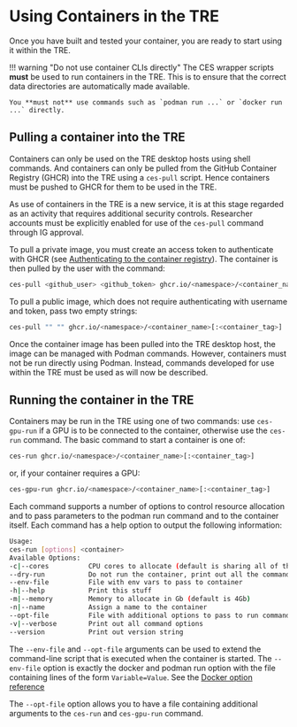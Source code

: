 # Using Containers in the TRE

Once you have built and tested your container, you are ready to start using it within the TRE.

!!! warning "Do not use container CLIs directly"
    The CES wrapper scripts **must** be used to run containers in the TRE. This is to ensure that the correct data directories are automatically made available.

    You **must not** use commands such as `podman run ...` or `docker run ...` directly.

## Pulling a container into the TRE

Containers can only be used on the TRE desktop hosts using shell commands. And containers can only be pulled from the GitHub Container Registry (GHCR) into the TRE using a `ces-pull` script. Hence containers must be pushed to GHCR for them to be used in the TRE.

As use of containers in the TRE is a new service, it is at this stage regarded as an activity that requires additional security controls. Researcher accounts must be explicitly enabled for use of the `ces-pull` command through IG approval.

To pull a private image, you must create an access token to authenticate with GHCR (see [Authenticating to the container registry](https://docs.github.com/en/packages/working-with-a-github-packages-registry/working-with-the-container-registry#authenticating-to-the-container-registry)). The container is then pulled by the user with the command:

```bash
ces-pull <github_user> <github_token> ghcr.io/<namespace>/<container_name>[:<container_tag>]
```

To pull a public image, which does not require authenticating with username and token, pass two empty strings:

```bash
ces-pull "" "" ghcr.io/<namespace>/<container_name>[:<container_tag>]
```

Once the container image has been pulled into the TRE desktop host, the image can be managed with Podman commands. However, containers must not be run directly using Podman. Instead, commands developed for use within the TRE must be used as will now be described.

## Running the container in the TRE

Containers may be run in the TRE using one of two commands: use `ces-gpu-run` if a GPU is to be connected to the container, otherwise use the `ces-run` command. The basic command to start a container is one of:

```bash
ces-run ghcr.io/<namespace>/<container_name>[:<container_tag>]
```

or, if your container requires a GPU:

```bash
ces-gpu-run ghcr.io/<namespace>/<container_name>[:<container_tag>]
```

Each command supports a number of options to control resource allocation and to pass parameters to the podman run command and to the container itself. Each command has a help option to output the following information:

```bash
Usage:
ces-run [options] <container>
Available Options:
-c|--cores          CPU cores to allocate (default is sharing all of them)
--dry-run           Do not run the container, print out all the command options
--env-file          File with env vars to pass to container
-h|--help           Print this stuff
-m|--memory         Memory to allocate in Gb (default is 4Gb)
-n|--name           Assign a name to the container
--opt-file          File with additional options to pass to run command
-v|--verbose        Print out all command options
--version           Print out version string
```

The `--env-file` and `--opt-file` arguments can be used to extend the command-line script that is executed when the container is started. The `--env-file` option is exactly the docker and podman run option with the file containing lines of the form `Variable=Value`. See the [Docker option reference](https://docs.docker.com/reference/cli/docker/container/run/#env)

The `--opt-file` option allows you to have a file containing additional arguments to the `ces-run` and `ces-gpu-run` command.
